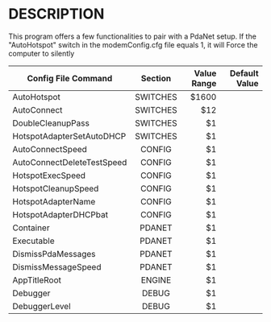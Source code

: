 # DESCRIPTION

This program offers a few functionalities to pair with a PdaNet setup.
If the "AutoHotspot" switch in the modemConfig.cfg file equals 1, it will Force the computer to silently 


| Config File Command   |      Section      |  Value Range | Default Value |
|-----------------------|:-----------------:|-------------:|--------------:|
| AutoHotspot |                    SWITCHES       | $1600 |  |
| AutoConnect |                    SWITCHES       |   $12 |  |
| DoubleCleanupPass |              SWITCHES       |    $1 |  |
| HotspotAdapterSetAutoDHCP |      SWITCHES       |    $1 |  |
| AutoConnectSpeed |      CONFIG                  |    $1 |  |
| AutoConnectDeleteTestSpeed |    CONFIG          |    $1 |  |
| HotspotExecSpeed |      CONFIG                  |    $1 |  |
| HotspotCleanupSpeed |      CONFIG               |    $1 |  |
| HotspotAdapterName |      CONFIG                |    $1 |  |
| HotspotAdapterDHCPbat |      CONFIG             |    $1 |  |
| Container |      PDANET                         |    $1 |  |
| Executable |      PDANET                        |    $1 |  |
| DismissPdaMessages |      PDANET                |    $1 |  |
| DismissMessageSpeed |      PDANET               |    $1 |  |
| AppTitleRoot |      ENGINE                      |    $1 |  |
| Debugger |      DEBUG                           |    $1 |  |
| DebuggerLevel |      DEBUG                      |    $1 |  |
